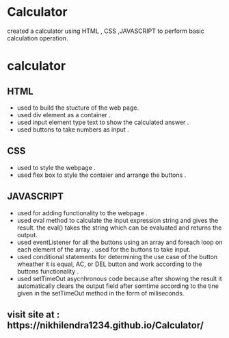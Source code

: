# Calculator
created a calculator using HTML , CSS ,JAVASCRIPT to perform basic calculation operation.
<h1>calculator</h1>
<h2>HTML</h2>
<ul>
  <li>used to build the stucture of the web page.</li>
  <li>used div element as a container .</li>
  <li>used input element type text to show the calculated answer .</li>
  <li>used buttons to take numbers as input .</li>
</ul>
<h2>CSS</h2>
<ul>
  <li>used to style the webpage .</li>
  <li>used flex box to style the contaier and arrange the buttons .</li>
</ul>
<h2>JAVASCRIPT</h2>
<ul>
  <li>used for adding functionality to the webpage .</li>
  <li>used eval method to calculate the input expression string and gives the result. the eval() takes the string which can be evaluated and returns the output.</li>
  <li>used eventListener for all the buttons using an array and foreach loop on each element of the array . used for the buttons to take input. </li>
  <li>used conditional statements for determining the use case of the button wheather it is equal, AC, or DEL button and work according to the buttons functionality .</li>
  <li>used setTimeOut asycnhronous code because after showing the result  it automatically clears the output field after somtime according to the tine given in the setTimeOut method in the form of miliseconds.</li>
</ul>
<h2>visit site at : https://nikhilendra1234.github.io/Calculator/ </h2>
